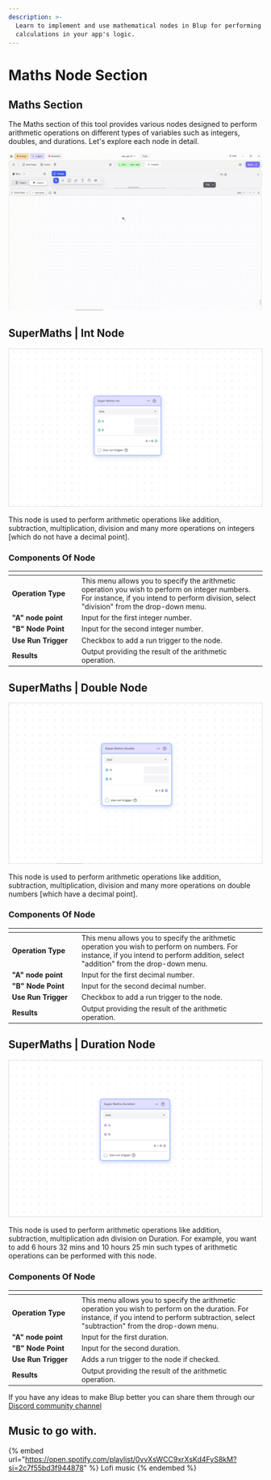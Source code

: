```yaml
---
description: >-
  Learn to implement and use mathematical nodes in Blup for performing various
  calculations in your app's logic.
---
```


# Maths Node Section

## Maths Section

The Maths section of this tool provides various nodes designed to perform arithmetic operations on different types of variables such as integers, doubles, and durations. Let's explore each node in detail.

![](../../.gitbook/assets/math-function.gif)

## SuperMaths | Int Node

![](../../.gitbook/assets/int.png)

This node is used to perform arithmetic operations like addition, subtraction, multiplication, division and many more operations on integers \[which do not have a decimal point].

### Components Of Node

<table><thead><tr><th width="124"></th><th></th></tr></thead><tbody><tr><td><strong>Operation Type</strong></td><td>This menu allows you to specify the arithmetic operation you wish to perform on integer numbers. For instance, if you intend to perform division, select "division" from the drop-down menu.</td></tr><tr><td><strong>"A" node point</strong></td><td>Input for the first integer number.</td></tr><tr><td><strong>"B" Node Point</strong></td><td>Input for the second integer number.</td></tr><tr><td><strong>Use Run Trigger</strong></td><td>Checkbox to add a run trigger to the node.</td></tr><tr><td><strong>Results</strong></td><td>Output providing the result of the arithmetic operation.</td></tr></tbody></table>

## SuperMaths | Double Node

![](../../.gitbook/assets/double1.png)

This node is used to perform arithmetic operations like addition, subtraction, multiplication, division and many more operations on double numbers \[which have a decimal point].

### Components Of Node

<table><thead><tr><th width="124"></th><th></th></tr></thead><tbody><tr><td><strong>Operation Type</strong></td><td>This menu allows you to specify the arithmetic operation you wish to perform on numbers. For instance, if you intend to perform addition, select "addition" from the drop-down menu.</td></tr><tr><td><strong>"A" node point</strong></td><td>Input for the first decimal number.</td></tr><tr><td><strong>"B" Node Point</strong></td><td>Input for the second decimal number.</td></tr><tr><td><strong>Use Run Trigger</strong></td><td>Checkbox to add a run trigger to the node.</td></tr><tr><td><strong>Results</strong></td><td>Output providing the result of the arithmetic operation.</td></tr></tbody></table>

## SuperMaths | Duration Node

![](../../.gitbook/assets/duration1.png)

This node is used to perform arithmetic operations like addition, subtraction, multiplication adn division on Duration. For example, you want to add 6 hours 32 mins and 10 hours 25 min such types of arithmetic operations can be performed with this node.

### Components Of Node

<table><thead><tr><th width="124"></th><th></th></tr></thead><tbody><tr><td><strong>Operation Type</strong></td><td>This menu allows you to specify the arithmetic operation you wish to perform on the duration. For instance, if you intend to perform subtraction, select "subtraction" from the drop-down menu.</td></tr><tr><td><strong>"A" node point</strong></td><td>Input for the first duration.</td></tr><tr><td><strong>"B" Node Point</strong></td><td>Input for the second duration.</td></tr><tr><td><strong>Use Run Trigger</strong></td><td>Adds a run trigger to the node if checked.</td></tr><tr><td><strong>Results</strong></td><td>Output providing the result of the arithmetic operation.</td></tr></tbody></table>

If you have any ideas to make Blup better you can share them through our [Discord community channel](https://discord.com/channels/940632966093234176/965313562425823303)

## Music to go with.

{% embed url="https://open.spotify.com/playlist/0vvXsWCC9xrXsKd4FyS8kM?si=2c7f55bd3f944878" %}
Lofi music
{% endembed %}
